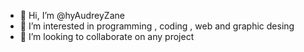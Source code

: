 - 👋 Hi, I’m @hyAudreyZane
- 👀 I’m interested in programming , coding , web and graphic desing
- 💞️ I’m looking to collaborate on any project

<!---
hyAudreyZane/hyAudreyZane is a ✨ special ✨ repository because its `README.md` (this file) appears on your GitHub profile.
You can click the Preview link to take a look at your changes.
--->
